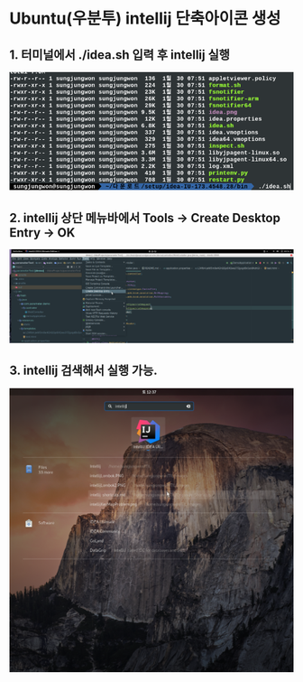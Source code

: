 # Ubuntu(우분투) intellij 단축아이콘 생성

## 1. 터미널에서 ./idea.sh 입력 후 intellij 실행

![intellijLauncher1](/images/intellijLauncher1.png)

## 2. intellij 상단 메뉴바에서 Tools -> Create Desktop Entry -> OK

![intellijLauncher2](/images/intellijLauncher2.png)

## 3. intellij 검색해서 실행 가능.

![intellijLauncher3](/images/intellijLauncher3.png)
